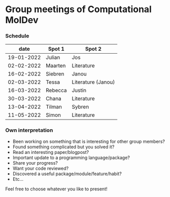 # Group meetings of Computational MolDev

### Schedule

| date        	                            | Spot 1 	                                          | Spot 2                  |
|-------------------------------------------|---------------------------------------------------|-------------------------|
| 19-01-2022                                | Julian                                            | Jos                     |
| 02-02-2022                                | Maarten                                           | Literature              |
| 16-02-2022                                | Siebren                                           | Janou                   |
| 02-03-2022                                | Tessa                                             | Literature (Janou)      |
| 16-03-2022                                | Rebecca	                                          | Justin                  |
| 30-03-2022                                | Chana	                                            | Literature              |
| 13-04-2022                                | Tilman	                                          | Sybren                  |
| 11-05-2022                                | Simon	                                            | Literature              |

### Own interpretation

- Been working on something that is interesting for other group members? 
- Found something complicated but you solved it? 
- Read an interesting paper/blogpost?
- Important update to a programming language/package?
- Share your progress?
- Want your code reviewed?
- Discovered a useful package/module/feature/habit?
- Etc...

Feel free to choose whatever you like to present!
